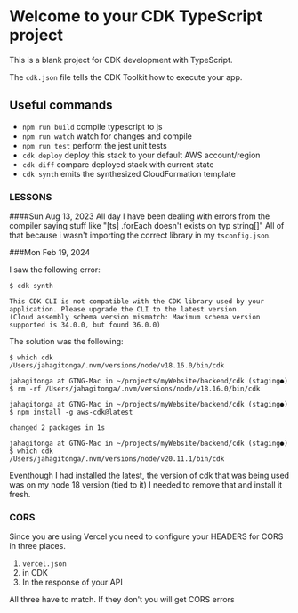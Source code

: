 # Welcome to your CDK TypeScript project

This is a blank project for CDK development with TypeScript.

The `cdk.json` file tells the CDK Toolkit how to execute your app.

## Useful commands

* `npm run build`   compile typescript to js
* `npm run watch`   watch for changes and compile
* `npm run test`    perform the jest unit tests
* `cdk deploy`      deploy this stack to your default AWS account/region
* `cdk diff`        compare deployed stack with current state
* `cdk synth`       emits the synthesized CloudFormation template



### LESSONS

####Sun Aug 13, 2023 
All day I have been dealing with errors from the compiler saying stuff like
"[ts] .forEach doesn't exists on typ string[]" 
All of that because i wasn't importing the correct library in my `tsconfig.json`.

###Mon Feb 19, 2024

I saw the following error:
```
$ cdk synth

This CDK CLI is not compatible with the CDK library used by your application. Please upgrade the CLI to the latest version.
(Cloud assembly schema version mismatch: Maximum schema version supported is 34.0.0, but found 36.0.0)
```

The solution was the following:

```
$ which cdk
/Users/jahagitonga/.nvm/versions/node/v18.16.0/bin/cdk

jahagitonga at GTNG-Mac in ~/projects/myWebsite/backend/cdk (staging●)
$ rm -rf /Users/jahagitonga/.nvm/versions/node/v18.16.0/bin/cdk

jahagitonga at GTNG-Mac in ~/projects/myWebsite/backend/cdk (staging●)
$ npm install -g aws-cdk@latest

changed 2 packages in 1s

jahagitonga at GTNG-Mac in ~/projects/myWebsite/backend/cdk (staging●)
$ which cdk
/Users/jahagitonga/.nvm/versions/node/v20.11.1/bin/cdk
```

Eventhough I had installed the latest, the version of cdk that was being used was on my node 18 version (tied to it)
I needed to remove that and install it fresh.


### CORS
Since you are using Vercel you need to configure your HEADERS for CORS in
three places. 

1. `vercel.json`
2. in CDK 
3. In the response of your API

All three have to match. If they don't you will get CORS errors
